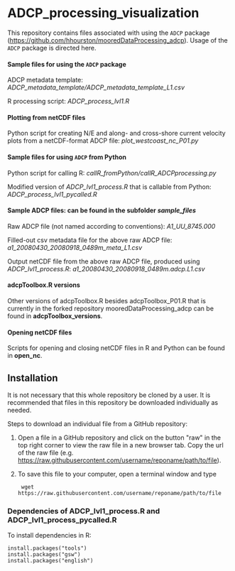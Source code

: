 # ADCP_processing_visualization
This repository contains files associated with using the `ADCP` package (https://github.com/hhourston/mooredDataProcessing_adcp). Usage of the `ADCP` package is directed here.

#### Sample files for using the `ADCP` package
ADCP metadata template: *ADCP_metadata_template/ADCP_metadata_template_L1.csv*

R processing script: *ADCP_process_lvl1.R*

#### Plotting from netCDF files
Python script for creating N/E and along- and cross-shore current velocity plots from a netCDF-format ADCP file: *plot_westcoast_nc_P01.py*

#### Sample files for using `ADCP` from Python
Python script for calling R: *callR_fromPython/callR_ADCPprocessing.py*

Modified version of *ADCP_lvl1_process.R* that is callable from Python: *ADCP_process_lvl1_pycalled.R*

#### Sample ADCP files: can be found in the subfolder *sample_files*
Raw ADCP file (not named according to conventions): *A1_UU_8745.000*

Filled-out csv metadata file for the above raw ADCP file: *a1_20080430_20080918_0489m_meta_L1.csv*

Output netCDF file from the above raw ADCP file, produced using *ADCP_lvl1_process.R*: *a1_20080430_20080918_0489m.adcp.L1.csv*

#### adcpToolbox.R versions
Other versions of adcpToolbox.R besides adcpToolbox_P01.R that is currently in the forked repository mooredDataProcessing_adcp can be found in **adcpToolbox_versions**.

#### Opening netCDF files
Scripts for opening and closing netCDF files in R and Python can be found in **open_nc**.

## Installation
It is not necessary that this whole repository be cloned by a user. It is recommended that files in this repository be downloaded individually as needed.

Steps to download an individual file from a GitHub repository:
1. Open a file in a GitHub repository and click on the button "raw" in the top right corner to view the raw file in a new browser tab. Copy the url of the raw file (e.g. https://raw.githubusercontent.com/username/reponame/path/to/file).
2. To save this file to your computer, open a terminal window and type
    
        wget https://raw.githubusercontent.com/username/reponame/path/to/file
    
### Dependencies of ADCP_lvl1_process.R and ADCP_lvl1_process_pycalled.R
To install dependencies in R:

    install.packages("tools")
    install.packages("gsw")
    install.packages("english")
        
